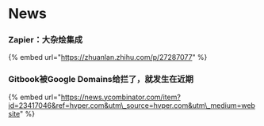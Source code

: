 # News

### Zapier：大杂烩集成

{% embed url="https://zhuanlan.zhihu.com/p/27287077" %}

### Gitbook被Google Domains给拦了，就发生在近期

{% embed url="https://news.ycombinator.com/item?id=23417046&ref=hvper.com&utm\_source=hvper.com&utm\_medium=website" %}






